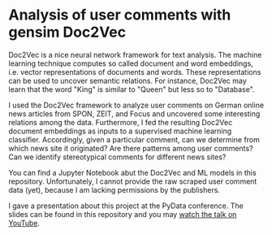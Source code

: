 # Analysis of user comments with gensim Doc2Vec

Doc2Vec is a nice neural network framework for text analysis. The machine learning technique computes so called document and word embeddings, i.e. vector representations of documents and words. These representations can be used to uncover semantic relations. For instance, Doc2Vec may learn that the word "King" is similar to "Queen" but less so to "Database".

I used the Doc2Vec framework to analyze user comments on German online news articles from SPON, ZEIT, and Focus and uncovered some interesting relations among the data. Furthermore, I fed the resulting Doc2Vec document embeddings as inputs to a supervised machine learning classifier. Accordingly, given a particular comment, can we determine from which news site it originated? Are there patterns among user comments? Can we identify stereotypical comments for different news sites?

You can find a Jupyter Notebook abut the Doc2Vec and ML models in this repository. Unfortunately, I cannot provide the raw scraped user comment data (yet), because I am lacking permissions by the publishers.

I gave a presentation about this project at the PyData conference. The slides can be found in this repository and you may [watch the talk on YouTube](https://www.youtube.com/watch?v=zFScws0mb7M).
